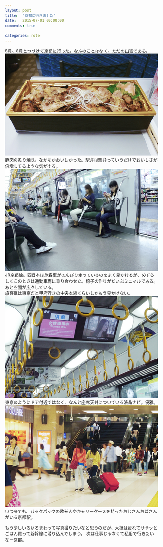 ```yaml
---
layout: post
title:  "京都に行きました"
date:   2015-07-01 00:00:00
comments: true

categories: note
---
```


5月、6月とつづけて京都に行った。なんのことはなく、ただの出張である。
![](/img/2015-07-01.jpg)
豚肉の炙り焼き。なかなかおいしかった。駅弁は駅弁っていうだけでおいしさが倍増してるような気がする。
![](/img/2015-07-01-2.jpg)
JR京都線。西日本は旅客車がのんびり走っているのをよく見かけるが、めずらしくこのときは通勤車両に乗り合わせた。椅子の作りがだいぶミニマルである。あと空間が広々している。  
旅客車は東京だと甲府行きの中央本線くらいしかもう見かけない。
![](/img/2015-07-01-3.jpg)
東京のようにドア付近ではなく、なんと座席天井についている液晶ナビ。優雅。
![](/img/2015-07-01-4.jpg)
いつ来ても、バックパックの欧米人やキャリーケースを持ったおじさんおばさんがいる京都駅。

もう少しいろいろまわって写真撮りたいなと思うのだが、大抵は疲れてササッとごはん買って新幹線に潜り込んでしまう。
次は仕事じゃなくて私用で行きたいなー京都。
